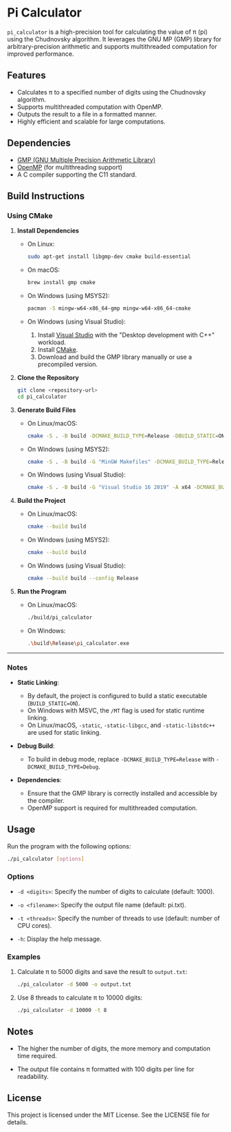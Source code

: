 # Pi Calculator

`pi_calculator` is a high-precision tool for calculating the value of π (pi) using the Chudnovsky algorithm. It leverages the GNU MP (GMP) library for arbitrary-precision arithmetic and supports multithreaded computation for improved performance.

## Features

- Calculates π to a specified number of digits using the Chudnovsky algorithm.
- Supports multithreaded computation with OpenMP.
- Outputs the result to a file in a formatted manner.
- Highly efficient and scalable for large computations.

## Dependencies

- [GMP (GNU Multiple Precision Arithmetic Library)](https://gmplib.org/)
- [OpenMP](https://www.openmp.org/) (for multithreading support)
- A C compiler supporting the C11 standard.

## Build Instructions

### Using CMake

1. **Install Dependencies**

   - On Linux:
     ```bash
     sudo apt-get install libgmp-dev cmake build-essential
     ```

   - On macOS:
     ```bash
     brew install gmp cmake
     ```

   - On Windows (using MSYS2):
     ```bash
     pacman -S mingw-w64-x86_64-gmp mingw-w64-x86_64-cmake
     ```

   - On Windows (using Visual Studio):
     1. Install [Visual Studio](https://visualstudio.microsoft.com/) with the "Desktop development with C++" workload.
     2. Install [CMake](https://cmake.org/download/).
     3. Download and build the GMP library manually or use a precompiled version.

2. **Clone the Repository**
   ```bash
   git clone <repository-url>
   cd pi_calculator
   ```

3. **Generate Build Files**
   - On Linux/macOS:
     ```bash
     cmake -S . -B build -DCMAKE_BUILD_TYPE=Release -DBUILD_STATIC=ON
     ```

   - On Windows (using MSYS2):
     ```bash
     cmake -S . -B build -G "MinGW Makefiles" -DCMAKE_BUILD_TYPE=Release -DBUILD_STATIC=ON
     ```

   - On Windows (using Visual Studio):
     ```bash
     cmake -S . -B build -G "Visual Studio 16 2019" -A x64 -DCMAKE_BUILD_TYPE=Release -DBUILD_STATIC=ON
     ```

4. **Build the Project**
   - On Linux/macOS:
     ```bash
     cmake --build build
     ```

   - On Windows (using MSYS2):
     ```bash
     cmake --build build
     ```

   - On Windows (using Visual Studio):
     ```bash
     cmake --build build --config Release
     ```

5. **Run the Program**
   - On Linux/macOS:
     ```bash
     ./build/pi_calculator
     ```

   - On Windows:
     ```bash
     .\build\Release\pi_calculator.exe
     ```

---

### Notes

- **Static Linking**:
  - By default, the project is configured to build a static executable (`BUILD_STATIC=ON`).
  - On Windows with MSVC, the `/MT` flag is used for static runtime linking.
  - On Linux/macOS, `-static`, `-static-libgcc`, and `-static-libstdc++` are used for static linking.

- **Debug Build**:
  - To build in debug mode, replace `-DCMAKE_BUILD_TYPE=Release` with `-DCMAKE_BUILD_TYPE=Debug`.

- **Dependencies**:
  - Ensure that the GMP library is correctly installed and accessible by the compiler.
  - OpenMP support is required for multithreaded computation.

## Usage

Run the program with the following options:

```bash
./pi_calculator [options]
```

### Options

- `-d <digits>`: Specify the number of digits to calculate (default: 1000).

- `-o <filename>`: Specify the output file name (default: pi.txt).

- `-t <threads>`: Specify the number of threads to use (default: number of CPU cores).

- `-h`: Display the help message.

### Examples

1. Calculate π to 5000 digits and save the result to `output.txt`:
    ```bash
    ./pi_calculator -d 5000 -o output.txt
    ```

2. Use 8 threads to calculate π to 10000 digits:
    ```bash
    ./pi_calculator -d 10000 -t 8
    ```

## Notes

- The higher the number of digits, the more memory and computation time required.

- The output file contains π formatted with 100 digits per line for readability.

## License

This project is licensed under the MIT License. See the LICENSE file for details.
